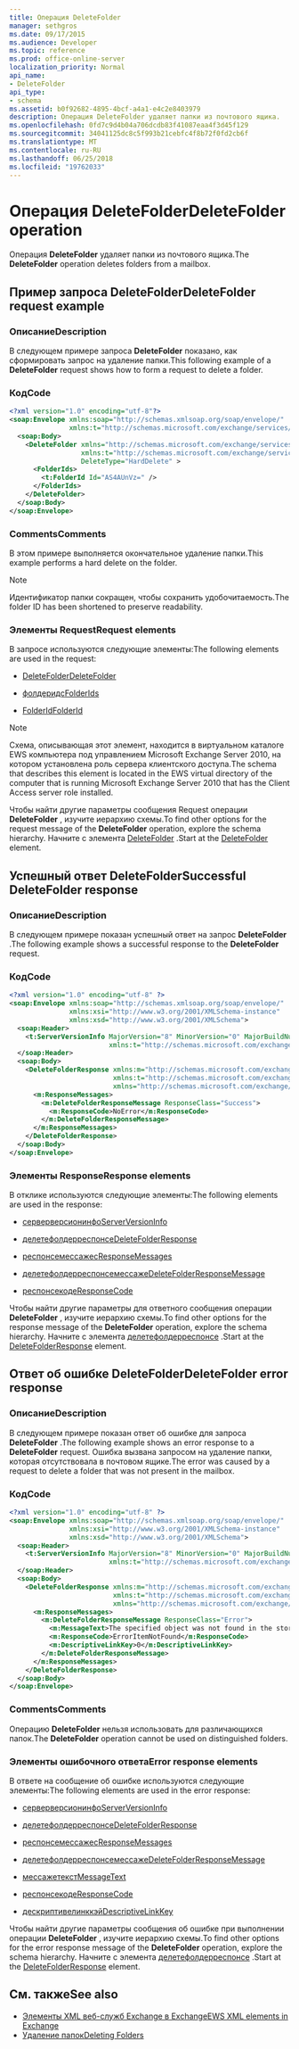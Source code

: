 ```yaml
---
title: Операция DeleteFolder
manager: sethgros
ms.date: 09/17/2015
ms.audience: Developer
ms.topic: reference
ms.prod: office-online-server
localization_priority: Normal
api_name:
- DeleteFolder
api_type:
- schema
ms.assetid: b0f92682-4895-4bcf-a4a1-e4c2e8403979
description: Операция DeleteFolder удаляет папки из почтового ящика.
ms.openlocfilehash: 0fd7c9d4b04a706dcdb83f41087eaa4f3d45f129
ms.sourcegitcommit: 34041125dc8c5f993b21cebfc4f8b72f0fd2cb6f
ms.translationtype: MT
ms.contentlocale: ru-RU
ms.lasthandoff: 06/25/2018
ms.locfileid: "19762033"
---
```

# <a name="deletefolder-operation"></a><span data-ttu-id="c90f0-103">Операция DeleteFolder</span><span class="sxs-lookup"><span data-stu-id="c90f0-103">DeleteFolder operation</span></span>

<span data-ttu-id="c90f0-104">Операция **DeleteFolder** удаляет папки из почтового ящика.</span><span class="sxs-lookup"><span data-stu-id="c90f0-104">The **DeleteFolder** operation deletes folders from a mailbox.</span></span> 
  
## <a name="deletefolder-request-example"></a><span data-ttu-id="c90f0-105">Пример запроса DeleteFolder</span><span class="sxs-lookup"><span data-stu-id="c90f0-105">DeleteFolder request example</span></span>

### <a name="description"></a><span data-ttu-id="c90f0-106">Описание</span><span class="sxs-lookup"><span data-stu-id="c90f0-106">Description</span></span>

<span data-ttu-id="c90f0-107">В следующем примере запроса **DeleteFolder** показано, как сформировать запрос на удаление папки.</span><span class="sxs-lookup"><span data-stu-id="c90f0-107">This following example of a **DeleteFolder** request shows how to form a request to delete a folder.</span></span> 
  
### <a name="code"></a><span data-ttu-id="c90f0-108">Код</span><span class="sxs-lookup"><span data-stu-id="c90f0-108">Code</span></span>

```XML
<?xml version="1.0" encoding="utf-8"?>
<soap:Envelope xmlns:soap="http://schemas.xmlsoap.org/soap/envelope/"
               xmlns:t="http://schemas.microsoft.com/exchange/services/2006/types">
  <soap:Body>
    <DeleteFolder xmlns="http://schemas.microsoft.com/exchange/services/2006/messages"
                  xmlns:t="http://schemas.microsoft.com/exchange/services/2006/types" 
                  DeleteType="HardDelete" >
      <FolderIds>
        <t:FolderId Id="AS4AUnVz=" />
      </FolderIds>
    </DeleteFolder>
  </soap:Body>
</soap:Envelope>
```

### <a name="comments"></a><span data-ttu-id="c90f0-109">Comments</span><span class="sxs-lookup"><span data-stu-id="c90f0-109">Comments</span></span>

<span data-ttu-id="c90f0-110">В этом примере выполняется окончательное удаление папки.</span><span class="sxs-lookup"><span data-stu-id="c90f0-110">This example performs a hard delete on the folder.</span></span>
  
> [!NOTE]
> <span data-ttu-id="c90f0-111">Идентификатор папки сокращен, чтобы сохранить удобочитаемость.</span><span class="sxs-lookup"><span data-stu-id="c90f0-111">The folder ID has been shortened to preserve readability.</span></span> 
  
### <a name="request-elements"></a><span data-ttu-id="c90f0-112">Элементы Request</span><span class="sxs-lookup"><span data-stu-id="c90f0-112">Request elements</span></span>

<span data-ttu-id="c90f0-113">В запросе используются следующие элементы:</span><span class="sxs-lookup"><span data-stu-id="c90f0-113">The following elements are used in the request:</span></span>
  
- [<span data-ttu-id="c90f0-114">DeleteFolder</span><span class="sxs-lookup"><span data-stu-id="c90f0-114">DeleteFolder</span></span>](deletefolder.md)
    
- [<span data-ttu-id="c90f0-115">фолдеридс</span><span class="sxs-lookup"><span data-stu-id="c90f0-115">FolderIds</span></span>](folderids.md)
    
- [<span data-ttu-id="c90f0-116">FolderId</span><span class="sxs-lookup"><span data-stu-id="c90f0-116">FolderId</span></span>](folderid.md)
    
> [!NOTE]
> <span data-ttu-id="c90f0-117">Схема, описывающая этот элемент, находится в виртуальном каталоге EWS компьютера под управлением Microsoft Exchange Server 2010, на котором установлена роль сервера клиентского доступа.</span><span class="sxs-lookup"><span data-stu-id="c90f0-117">The schema that describes this element is located in the EWS virtual directory of the computer that is running Microsoft Exchange Server 2010 that has the Client Access server role installed.</span></span> 
  
<span data-ttu-id="c90f0-118">Чтобы найти другие параметры сообщения Request операции **DeleteFolder** , изучите иерархию схемы.</span><span class="sxs-lookup"><span data-stu-id="c90f0-118">To find other options for the request message of the **DeleteFolder** operation, explore the schema hierarchy.</span></span> <span data-ttu-id="c90f0-119">Начните с элемента [DeleteFolder](deletefolder.md) .</span><span class="sxs-lookup"><span data-stu-id="c90f0-119">Start at the [DeleteFolder](deletefolder.md) element.</span></span> 
  
## <a name="successful-deletefolder-response"></a><span data-ttu-id="c90f0-120">Успешный ответ DeleteFolder</span><span class="sxs-lookup"><span data-stu-id="c90f0-120">Successful DeleteFolder response</span></span>

### <a name="description"></a><span data-ttu-id="c90f0-121">Описание</span><span class="sxs-lookup"><span data-stu-id="c90f0-121">Description</span></span>

<span data-ttu-id="c90f0-122">В следующем примере показан успешный ответ на запрос **DeleteFolder** .</span><span class="sxs-lookup"><span data-stu-id="c90f0-122">The following example shows a successful response to the **DeleteFolder** request.</span></span> 
  
### <a name="code"></a><span data-ttu-id="c90f0-123">Код</span><span class="sxs-lookup"><span data-stu-id="c90f0-123">Code</span></span>

```XML
<?xml version="1.0" encoding="utf-8" ?>
<soap:Envelope xmlns:soap="http://schemas.xmlsoap.org/soap/envelope/" 
               xmlns:xsi="http://www.w3.org/2001/XMLSchema-instance" 
               xmlns:xsd="http://www.w3.org/2001/XMLSchema">
  <soap:Header>
    <t:ServerVersionInfo MajorVersion="8" MinorVersion="0" MajorBuildNumber="595" MinorBuildNumber="0" 
                         xmlns:t="http://schemas.microsoft.com/exchange/services/2006/types" />
  </soap:Header>
  <soap:Body>
    <DeleteFolderResponse xmlns:m="http://schemas.microsoft.com/exchange/services/2006/messages" 
                          xmlns:t="http://schemas.microsoft.com/exchange/services/2006/types" 
                          xmlns="http://schemas.microsoft.com/exchange/services/2006/messages">
      <m:ResponseMessages>
        <m:DeleteFolderResponseMessage ResponseClass="Success">
          <m:ResponseCode>NoError</m:ResponseCode>
        </m:DeleteFolderResponseMessage>
      </m:ResponseMessages>
    </DeleteFolderResponse>
  </soap:Body>
</soap:Envelope>
```

### <a name="response-elements"></a><span data-ttu-id="c90f0-124">Элементы Response</span><span class="sxs-lookup"><span data-stu-id="c90f0-124">Response elements</span></span>

<span data-ttu-id="c90f0-125">В отклике используются следующие элементы:</span><span class="sxs-lookup"><span data-stu-id="c90f0-125">The following elements are used in the response:</span></span>
  
- [<span data-ttu-id="c90f0-126">серверверсионинфо</span><span class="sxs-lookup"><span data-stu-id="c90f0-126">ServerVersionInfo</span></span>](serverversioninfo.md)
    
- [<span data-ttu-id="c90f0-127">делетефолдерреспонсе</span><span class="sxs-lookup"><span data-stu-id="c90f0-127">DeleteFolderResponse</span></span>](deletefolderresponse.md)
    
- [<span data-ttu-id="c90f0-128">респонсемессажес</span><span class="sxs-lookup"><span data-stu-id="c90f0-128">ResponseMessages</span></span>](responsemessages.md)
    
- [<span data-ttu-id="c90f0-129">делетефолдерреспонсемессаже</span><span class="sxs-lookup"><span data-stu-id="c90f0-129">DeleteFolderResponseMessage</span></span>](deletefolderresponsemessage.md)
    
- [<span data-ttu-id="c90f0-130">респонсекоде</span><span class="sxs-lookup"><span data-stu-id="c90f0-130">ResponseCode</span></span>](responsecode.md)
    
<span data-ttu-id="c90f0-131">Чтобы найти другие параметры для ответного сообщения операции **DeleteFolder** , изучите иерархию схемы.</span><span class="sxs-lookup"><span data-stu-id="c90f0-131">To find other options for the response message of the **DeleteFolder** operation, explore the schema hierarchy.</span></span> <span data-ttu-id="c90f0-132">Начните с элемента [делетефолдерреспонсе](deletefolderresponse.md) .</span><span class="sxs-lookup"><span data-stu-id="c90f0-132">Start at the [DeleteFolderResponse](deletefolderresponse.md) element.</span></span> 
  
## <a name="deletefolder-error-response"></a><span data-ttu-id="c90f0-133">Ответ об ошибке DeleteFolder</span><span class="sxs-lookup"><span data-stu-id="c90f0-133">DeleteFolder error response</span></span>

### <a name="description"></a><span data-ttu-id="c90f0-134">Описание</span><span class="sxs-lookup"><span data-stu-id="c90f0-134">Description</span></span>

<span data-ttu-id="c90f0-135">В следующем примере показан ответ об ошибке для запроса **DeleteFolder** .</span><span class="sxs-lookup"><span data-stu-id="c90f0-135">The following example shows an error response to a **DeleteFolder** request.</span></span> <span data-ttu-id="c90f0-136">Ошибка вызвана запросом на удаление папки, которая отсутствовала в почтовом ящике.</span><span class="sxs-lookup"><span data-stu-id="c90f0-136">The error was caused by a request to delete a folder that was not present in the mailbox.</span></span> 
  
### <a name="code"></a><span data-ttu-id="c90f0-137">Код</span><span class="sxs-lookup"><span data-stu-id="c90f0-137">Code</span></span>

```XML
<?xml version="1.0" encoding="utf-8" ?>
<soap:Envelope xmlns:soap="http://schemas.xmlsoap.org/soap/envelope/" 
               xmlns:xsi="http://www.w3.org/2001/XMLSchema-instance" 
               xmlns:xsd="http://www.w3.org/2001/XMLSchema">
  <soap:Header>
    <t:ServerVersionInfo MajorVersion="8" MinorVersion="0" MajorBuildNumber="595" MinorBuildNumber="0" 
                         xmlns:t="http://schemas.microsoft.com/exchange/services/2006/types" />
  </soap:Header>
  <soap:Body>
    <DeleteFolderResponse xmlns:m="http://schemas.microsoft.com/exchange/services/2006/messages" 
                          xmlns:t="http://schemas.microsoft.com/exchange/services/2006/types" 
                          xmlns="http://schemas.microsoft.com/exchange/services/2006/messages">
      <m:ResponseMessages>
        <m:DeleteFolderResponseMessage ResponseClass="Error">
          <m:MessageText>The specified object was not found in the store.</m:MessageText>
          <m:ResponseCode>ErrorItemNotFound</m:ResponseCode>
          <m:DescriptiveLinkKey>0</m:DescriptiveLinkKey>
        </m:DeleteFolderResponseMessage>
      </m:ResponseMessages>
    </DeleteFolderResponse>
  </soap:Body>
</soap:Envelope>
```

### <a name="comments"></a><span data-ttu-id="c90f0-138">Comments</span><span class="sxs-lookup"><span data-stu-id="c90f0-138">Comments</span></span>

<span data-ttu-id="c90f0-139">Операцию **DeleteFolder** нельзя использовать для различающихся папок.</span><span class="sxs-lookup"><span data-stu-id="c90f0-139">The **DeleteFolder** operation cannot be used on distinguished folders.</span></span> 
  
### <a name="error-response-elements"></a><span data-ttu-id="c90f0-140">Элементы ошибочного ответа</span><span class="sxs-lookup"><span data-stu-id="c90f0-140">Error response elements</span></span>

<span data-ttu-id="c90f0-141">В ответе на сообщение об ошибке используются следующие элементы:</span><span class="sxs-lookup"><span data-stu-id="c90f0-141">The following elements are used in the error response:</span></span>
  
- [<span data-ttu-id="c90f0-142">серверверсионинфо</span><span class="sxs-lookup"><span data-stu-id="c90f0-142">ServerVersionInfo</span></span>](serverversioninfo.md)
    
- [<span data-ttu-id="c90f0-143">делетефолдерреспонсе</span><span class="sxs-lookup"><span data-stu-id="c90f0-143">DeleteFolderResponse</span></span>](deletefolderresponse.md)
    
- [<span data-ttu-id="c90f0-144">респонсемессажес</span><span class="sxs-lookup"><span data-stu-id="c90f0-144">ResponseMessages</span></span>](responsemessages.md)
    
- [<span data-ttu-id="c90f0-145">делетефолдерреспонсемессаже</span><span class="sxs-lookup"><span data-stu-id="c90f0-145">DeleteFolderResponseMessage</span></span>](deletefolderresponsemessage.md)
    
- [<span data-ttu-id="c90f0-146">мессажетекст</span><span class="sxs-lookup"><span data-stu-id="c90f0-146">MessageText</span></span>](messagetext.md)
    
- [<span data-ttu-id="c90f0-147">респонсекоде</span><span class="sxs-lookup"><span data-stu-id="c90f0-147">ResponseCode</span></span>](responsecode.md)
    
- [<span data-ttu-id="c90f0-148">дескриптивелинккэй</span><span class="sxs-lookup"><span data-stu-id="c90f0-148">DescriptiveLinkKey</span></span>](descriptivelinkkey.md)
    
<span data-ttu-id="c90f0-149">Чтобы найти другие параметры сообщения об ошибке при выполнении операции **DeleteFolder** , изучите иерархию схемы.</span><span class="sxs-lookup"><span data-stu-id="c90f0-149">To find other options for the error response message of the **DeleteFolder** operation, explore the schema hierarchy.</span></span> <span data-ttu-id="c90f0-150">Начните с элемента [делетефолдерреспонсе](deletefolderresponse.md) .</span><span class="sxs-lookup"><span data-stu-id="c90f0-150">Start at the [DeleteFolderResponse](deletefolderresponse.md) element.</span></span> 
  
## <a name="see-also"></a><span data-ttu-id="c90f0-151">См. также</span><span class="sxs-lookup"><span data-stu-id="c90f0-151">See also</span></span>

- [<span data-ttu-id="c90f0-152">Элементы XML веб-служб Exchange в Exchange</span><span class="sxs-lookup"><span data-stu-id="c90f0-152">EWS XML elements in Exchange</span></span>](ews-xml-elements-in-exchange.md)
- [<span data-ttu-id="c90f0-153">Удаление папок</span><span class="sxs-lookup"><span data-stu-id="c90f0-153">Deleting Folders</span></span>](http://msdn.microsoft.com/library/1958add5-5071-4239-adb2-40f7a7d74aee%28Office.15%29.aspx)

